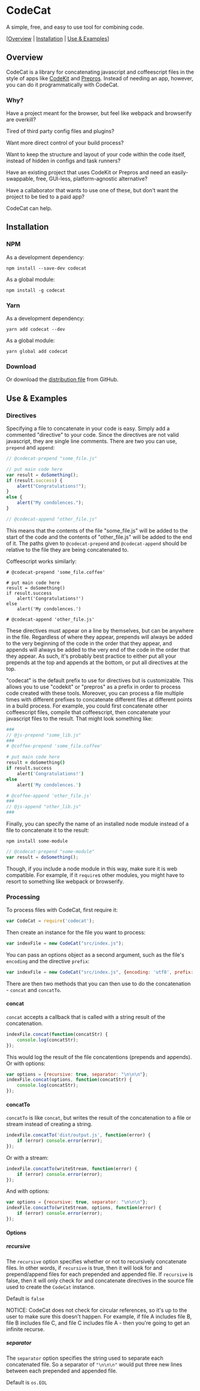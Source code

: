 # CodeCat

A simple, free, and easy to use tool for combining code.

[[Overview](#overview) | [Installation](#installation) | [Use & Examples](#use-examples)]


## Overview

CodeCat is a library for concatenating javascript and coffeescript files in the style of apps like [CodeKit](https://codekitapp.com/) 
and [Prepros](https://prepros.io/). Instead of needing an app, however, you can do it programmatically with CodeCat.

### Why?

Have a project meant for the browser, but feel like webpack and browserify are overkill?

Tired of third party config files and plugins?

Want more direct control of your build process?

Want to keep the structure and layout of your code within the code itself, instead of hidden in configs and task runners?
 
Have an existing project that uses CodeKit or Prepros and need an easily-swappable, free, GUI-less, platform-agnostic alternative?

Have a callaborator that wants to use one of these, but don't want the project to be tied to a paid app?

CodeCat can help.


## Installation

### NPM
As a development dependency:

`npm install --save-dev codecat`

As a global module:

`npm install -g codecat`

### Yarn
As a development dependency:

`yarn add codecat --dev`

As a global module:

`yarn global add codecat`

### Download

Or download the [distribution file](https://raw.githubusercontent.com/romancow/codecat/master/dist/codecat.js) from GitHub.


## Use & Examples

### Directives
Specifying a file to concatenate in your code is easy. Simply add a commented "directive" to your code. Since the directives are not 
valid javascript, they are single line comments. There are two you can use, `prepend` and `append`:

```javascript
// @codecat-prepend "some_file.js"

// put main code here
var result = doSomething();
if (result.success) {
	alert("Congratulations!");
}
else {
	alert("My condolences.");
}

// @codecat-append "other_file.js"
```

This means that the contents of the file "some\_file.js" will be added to the start of the code and the contents of "other\_file.js" 
will be added to the end of it. The paths given to `@codecat-prepend` and `@codecat-append` should be relative to the file they are 
being concatenated to.

Coffeescript works similarly:

```coffescript
# @codecat-prepend 'some_file.coffee'

# put main code here
result = doSomething()
if result.success
	alert('Congratulations!')
else
	alert('My condolences.')

# @codecat-append 'other_file.js'
```

These directives must appear on a line by themselves, but can be anywhere in the file. Regardless of where they appear, prepends will
always be added to the very beginning of the code in the order that they appear, and appends will always be added to the very end of
the code in the order that they appear. As such, it's probably best practice to either put all your prepends at the top and appends
at the bottom, or put all directives at the top.

"codecat" is the default prefix to use for directives but is customizable. This allows you to use "codekit" or "prepros" as a prefix
in order to process code created with these tools. Moreover, you can process a file multiple times with different prefixes to concatenate
different files at different points in a build process. For example, you could first concatenate other coffeescript files, compile that
coffeescript, then concatenate your javascript files to the result. That might look something like:

```coffeescript
###
// @js-prepend "some_lib.js"
###
# @coffee-prepend 'some_file.coffee'

# put main code here
result = doSomething()
if result.success
	alert('Congratulations!')
else
	alert('My condolences.')

# @coffee-append 'other_file.js'
###
// @js-append "other_lib.js"
###
```

Finally, you can specify the name of an installed node module instead of a file to concatenate it to the result:

`npm install some-module`

```javascript
// @codecat-prepend "some-module"
var result = doSomething();
```

Though, if you include a node module in this way, make sure it is web compatible. For example, if it `require`s
other modules, you might have to resort to something like webpack or browserify.

### Processing
To process files with CodeCat, first require it:

```javascript
var CodeCat = require('codecat');
```

Then create an instance for the file you want to process:

```javascript
var indexFile = new CodeCat("src/index.js");
```

You can pass an options object as a second argument, such as the file's `encoding` and the directive `prefix`:

```javascript
var indexFile = new CodeCat("src/index.js", {encoding: 'utf8', prefix: 'codekit'});
```

There are then two methods that you can then use to do the concatenation - `concat` and `concatTo`.

#### concat
`concat` accepts a callback that is called with a string result of the concatenation.

```javascript
indexFile.concat(function(concatStr) {
	console.log(concatStr);
});
```

This would log the result of the file concatentions (prepends and appends). Or with options:

```javascript
var options = {recursive: true, separator: "\n\n\n"};
indexFile.concat(options, function(concatStr) {
	console.log(concatStr);
});
```

#### concatTo
`concatTo` is like `concat`, but writes the result of the concatenation to a file or stream instead of
creating a string.

```javascript
indexFile.concatTo('dist/output.js', function(error) {
	if (error) console.error(error);
});
```

Or with a stream:

```javascript
indexFile.concatTo(writeStream, function(error) {
	if (error) console.error(error);
});
```

And with options:

```javascript
var options = {recursive: true, separator: "\n\n\n"};
indexFile.concatTo(writeStream, options, function(error) {
	if (error) console.error(error);
});
```

#### Options

##### recursive
The `recursive` option specifies whether or not to recursively concatenate files. In other words, if `recursive` is true,
then it will look for and prepend/append files for each prepended and appended file. If `recursive` is false, then it
will only check for and concatenate directives in the source file used to create the `CodeCat` instance.

Default is `false`

NOTICE: CodeCat does not check for circular references, so it's up to the user to make sure this doesn't happen. For example,
if file A includes file B, file B includes file C, and file C includes file A - then you're going to get an infinite recurse.

##### separator
The `separator` option specifies the string used to separate each concatenated file. So a separator of `"\n\n\n"` would put
three new lines between each prepended and appended file.

Default is `os.EOL`

